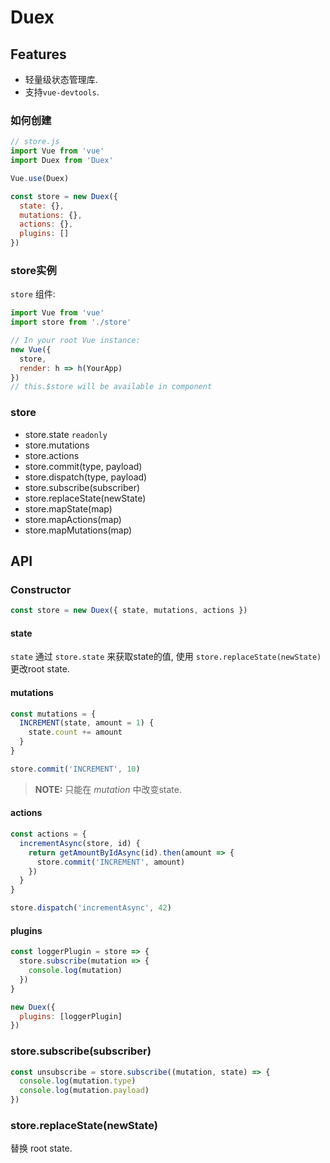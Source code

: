 # Duex

## Features

- 轻量级状态管理库.
- 支持`vue-devtools`.

### 如何创建

```js
// store.js
import Vue from 'vue'
import Duex from 'Duex'

Vue.use(Duex)

const store = new Duex({
  state: {},
  mutations: {},
  actions: {},
  plugins: []
})
```

### store实例

`store` 组件:

```js
import Vue from 'vue'
import store from './store'

// In your root Vue instance:
new Vue({
  store,
  render: h => h(YourApp)
})
// this.$store will be available in component
```

### store

- store.state `readonly`
- store.mutations
- store.actions
- store.commit(type, payload)
- store.dispatch(type, payload)
- store.subscribe(subscriber)
- store.replaceState(newState)
- store.mapState(map)
- store.mapActions(map)
- store.mapMutations(map)

## API

### Constructor

```js
const store = new Duex({ state, mutations, actions })
```

#### state

`state` 通过 `store.state` 来获取state的值, 使用 `store.replaceState(newState)` 更改root state.

#### mutations

```js
const mutations = {
  INCREMENT(state, amount = 1) {
    state.count += amount
  }
}

store.commit('INCREMENT', 10)
```

> **NOTE:** 只能在 *mutation* 中改变state.

#### actions

```js
const actions = {
  incrementAsync(store, id) {
    return getAmountByIdAsync(id).then(amount => {
      store.commit('INCREMENT', amount)
    })
  }
}

store.dispatch('incrementAsync', 42)
```

#### plugins

```js
const loggerPlugin = store => {
  store.subscribe(mutation => {
    console.log(mutation)
  })
}

new Duex({
  plugins: [loggerPlugin]
})
```

### store.subscribe(subscriber)

```js
const unsubscribe = store.subscribe((mutation, state) => {
  console.log(mutation.type)
  console.log(mutation.payload)
})
```

### store.replaceState(newState)

替换 root state.
